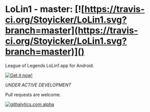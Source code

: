 LoLin1 - master: [![https://travis-ci.org/Stoyicker/LoLin1.svg?branch=master](https://travis-ci.org/Stoyicker/LoLin1.svg?branch=master)]()
======

League of Legends LoLin1 app for Android.

[![Get it now!](http://developer.android.com/images/brand/en_generic_rgb_wo_60.png "Get it now!")](https://play.google.com/store/apps/details?id=org.jorge.lolin1)

*UNDER ACTIVE DEVELOPMENT*

Pull requests are welcome.

[![githalytics.com alpha](https://cruel-carlota.pagodabox.com/12e1dcb28e743d5c7e49e6645c60a175 "githalytics.com")](http://githalytics.com/Stoyicker/LoLin1)
